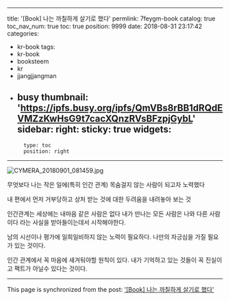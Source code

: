
---
title: '[Book] 나는 까칠하게 살기로 했다'
permlink: 7feygm-book
catalog: true
toc_nav_num: true
toc: true
position: 9999
date: 2018-08-31 23:17:42
categories:
- kr-book
tags:
- kr-book
- booksteem
- kr
- jjangjjangman
- busy
thumbnail: 'https://ipfs.busy.org/ipfs/QmVBs8rBB1dRQdEVMZzKwHsG9t7cacXQnzRVsBFzpjGybL'
sidebar:
    right:
        sticky: true
widgets:
    -
        type: toc
        position: right
---


![CYMERA_20180901_081459.jpg](https://ipfs.busy.org/ipfs/QmVBs8rBB1dRQdEVMZzKwHsG9t7cacXQnzRVsBFzpjGybL)

무엇보다 나는 작은 일에(특히 인간 관계) 
목숨걸지 않는 사람이 되고자 노력했다

내 편에서 먼저 거부당하고
상처 받는 것에 대한 두려움을
내려놓아 보는 것

인간관계는
세상에는 내마음 같은 사람은 없다
내가 만나는 모든 사람은 
나와 다른 사람이다 라는 사실을
받아들이는데서 시작해야한다.

남의 시선이나 평가에
일희일비하지 않는 노력이 필요하다.
나만의 자긍심을 가질 필요가 있는 것이다.

인간 관계에서 꼭 마음에 
새겨둬야할 원칙이 있다.
내가 기억하고 있는 것들이
꼭 진실이고 팩트가 아닐수 있다는 것이다.


- - -

This page is synchronized from the post: ['[Book] 나는 까칠하게 살기로 했다'](https://steemit.com/@lucky2015/7feygm-book)
